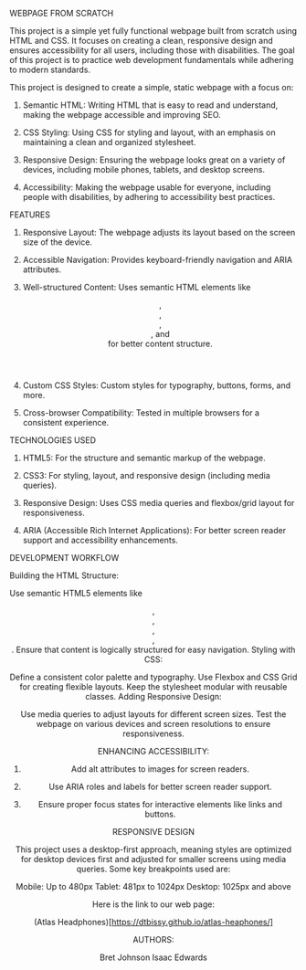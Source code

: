 WEBPAGE FROM SCRATCH

This project is a simple yet fully functional webpage built from scratch using HTML and CSS. It focuses on creating a clean, responsive design and ensures accessibility for all users, including those with disabilities. The goal of this project is to practice web development fundamentals while adhering to modern standards.

This project is designed to create a simple, static webpage with a focus on:

1. Semantic HTML: Writing HTML that is easy to read and understand, making the webpage accessible and improving SEO.

2. CSS Styling: Using CSS for styling and layout, with an emphasis on maintaining a clean and organized stylesheet.

3. Responsive Design: Ensuring the webpage looks great on a variety of devices, including mobile phones, tablets, and desktop screens.

4. Accessibility: Making the webpage usable for everyone, including people with disabilities, by adhering to accessibility best practices.

FEATURES

1. Responsive Layout: The webpage adjusts its layout based on the screen size of the device.

2. Accessible Navigation: Provides keyboard-friendly navigation and ARIA attributes.

3. Well-structured Content: Uses semantic HTML elements like <header>, <nav>, <main>, <section>, and <footer> for better content structure.

4. Custom CSS Styles: Custom styles for typography, buttons, forms, and more.

5. Cross-browser Compatibility: Tested in multiple browsers for a consistent experience.

TECHNOLOGIES USED

1. HTML5: For the structure and semantic markup of the webpage.

2. CSS3: For styling, layout, and responsive design (including media queries).

3. Responsive Design: Uses CSS media queries and flexbox/grid layout for responsiveness.

4. ARIA (Accessible Rich Internet Applications): For better screen reader support and accessibility enhancements.


DEVELOPMENT WORKFLOW

Building the HTML Structure:

Use semantic HTML5 elements like <header>, <nav>, <main>, <section>, <footer>.
Ensure that content is logically structured for easy navigation.
Styling with CSS:

Define a consistent color palette and typography.
Use Flexbox and CSS Grid for creating flexible layouts.
Keep the stylesheet modular with reusable classes.
Adding Responsive Design:

Use media queries to adjust layouts for different screen sizes.
Test the webpage on various devices and screen resolutions to ensure responsiveness.

ENHANCING ACCESSIBILITY:

1. Add alt attributes to images for screen readers.

2. Use ARIA roles and labels for better screen reader support.

3. Ensure proper focus states for interactive elements like links and buttons.

RESPONSIVE DESIGN

This project uses a desktop-first approach, meaning styles are optimized for desktop devices first and adjusted for smaller screens using media queries. Some key breakpoints used are:

Mobile: Up to 480px
Tablet: 481px to 1024px
Desktop: 1025px and above

Here is the link to our web page:

(Atlas Headphones)[https://dtbissy.github.io/atlas-heaphones/]

AUTHORS:

Bret Johnson
Isaac Edwards